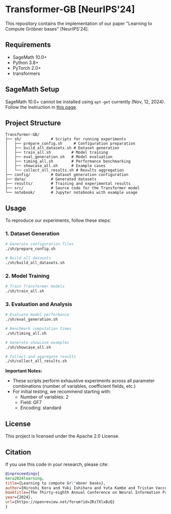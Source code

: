 # Transformer-GB [NeurIPS'24]

This repository contains the implementation of our paper "Learning to Compute Gröbner bases" [NeurIPS'24].

## Requirements

- SageMath 10.0+
- Python 3.8+
- PyTorch 2.0+
- transformers

## SageMath Setup

SageMath 10.0+ cannot be installed using `apt-get` currently (Nov, 12, 2024). 
Follow the instruction in [this page](https://sagemanifolds.obspm.fr/install_ubuntu.html). 

## Project Structure

```
Transformer-GB/
├── sh/             # Scripts for running experiments
│   ├── prepare_config.sh     # Configuration preparation
│   ├── build_all_datasets.sh # Dataset generation
│   ├── train_all.sh         # Model training
│   ├── eval_generation.sh   # Model evaluation
│   ├── timing_all.sh        # Performance benchmarking
│   ├── showcase_all.sh      # Example cases
│   └── collect_all_results.sh # Results aggregation
├── config/         # Dataset generation configuration
├── data/           # Generated datasets
├── results/        # Training and experimental results
├── src/            # Source code for the Transformer model
└── notebook/       # Jupyter notebooks with example usage
```

## Usage

To reproduce our experiments, follow these steps:

### 1. Dataset Generation
```bash
# Generate configuration files
./sh/prepare_config.sh

# Build all datasets
./sh/build_all_datasets.sh
```

### 2. Model Training
```bash
# Train Transformer models
./sh/train_all.sh
```

### 3. Evaluation and Analysis
```bash
# Evaluate model performance
./sh/eval_generation.sh

# Benchmark computation times
./sh/timing_all.sh

# Generate showcase examples
./sh/showcase_all.sh

# Collect and aggregate results
./sh/collect_all_results.sh
```

**Important Notes:**
- These scripts perform exhaustive experiments across all parameter combinations (number of variables, coefficient fields, etc.)
- For initial testing, we recommend starting with:
  - Number of variables: 2
  - Field: GF7
  - Encoding: standard

## License

This project is licensed under the Apache 2.0 License.

## Citation

If you use this code in your research, please cite:

```bibtex
@inproceedings{
kera2024learning,
title={Learning to compute Gr\"obner bases},
author={Hiroshi Kera and Yuki Ishihara and Yuta Kambe and Tristan Vaccon and Kazuhiro Yokoyama},
booktitle={The Thirty-eighth Annual Conference on Neural Information Processing Systems},
year={2024},
url={https://openreview.net/forum?id=ZRz7XlxBzQ}
}
```
